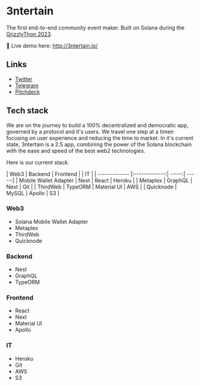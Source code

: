 # 3ntertain
The first end-to-end community event maker.
Built on Solana during the [GrizzlyThon 2023](https://solana.com/grizzlython).

🏁 Live demo here: http://3ntertain.io/



## Links
- [Twitter](https://twitter.com/3ntertain_io)
- [Telegram](https://t.me/Entertain_io)
- [Pitchdeck](https://3ntertain.io/pitchdeck.pdf)

## Tech stack
We are on the journey to build a 100% decentralized and democratic app, governed by a protocol and it's users. We travel one step at a timen focusing on user experience and reducing the time to market. In it's current state, 3ntertain is a 2.5 app, combining the power of the Solana blockchain with the ease and speed of the best web2 technologies.

Here is our current stack. 

| Web3        | Backend           | Frontend  |  | IT  |
| ------------- |:-------------:| -----:|  -----:|
|  Mobile Wallet Adapter  | Nest | React | Heroku |
| Metaplex      | GraphQL      |   Next | Git |
| ThirdWeb | TypeORM     |    Material UI | AWS |
| Quicknode | MySQL     |    Apollo | S3 |

### Web3
- Solana Mobile Wallet Adapter
- Metaplex
- ThirdWeb
- Quicknode

### Backend
- Nest
- GraphQL
- TypeORM

### Frontend
- React
- Next
- Material UI
- Apollo

### IT
- Heroku
- Git
- AWS
- S3



